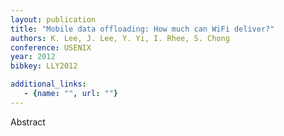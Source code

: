 ```yaml
---
layout: publication
title: "Mobile data offloading: How much can WiFi deliver?"
authors: K. Lee, J. Lee, Y. Yi, I. Rhee, S. Chong
conference: USENIX
year: 2012
bibkey: LLY2012

additional_links:
   - {name: "", url: ""}
---
```

Abstract
